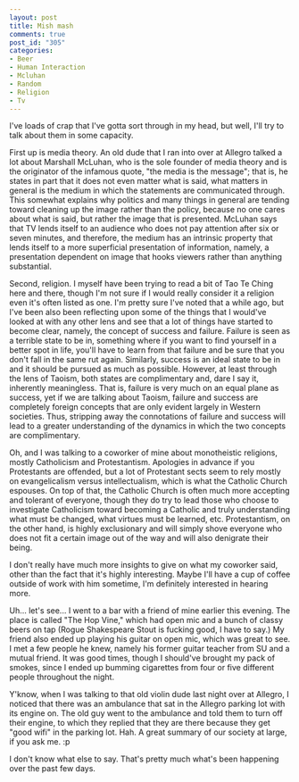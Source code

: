 ```yaml
--- 
layout: post
title: Mish mash
comments: true
post_id: "305"
categories:
- Beer
- Human Interaction
- Mcluhan
- Random
- Religion
- Tv
---
```

I've loads of crap that I've gotta sort through in my head, but well, I'll try to talk about them in some capacity.

First up is media theory.  An old dude that I ran into over at Allegro talked a lot about Marshall McLuhan, who is the sole founder of media theory and is the originator of the infamous quote, "the media is the message"; that is, he states in part that it does not even matter what is said, what matters in general is the medium in which the statements are communicated through.  This somewhat explains why politics and many things in general are tending toward cleaning up the image rather than the policy, because no one cares about what is said, but rather the image that is presented.  McLuhan says that TV lends itself to an audience who does not pay attention after six or seven minutes, and therefore, the medium has an intrinsic property that lends itself to a more superficial presentation of information, namely, a presentation dependent on image that hooks viewers rather than anything substantial.

Second, religion.  I myself have been trying to read a bit of Tao Te Ching here and there, though I'm not sure if I would really consider it a religion even it's often listed as one.  I'm pretty sure I've noted that a while ago, but I've been also been reflecting upon some of the things that I would've looked at with any other lens and see that a lot of things have started to become clear, namely, the concept of success and failure.  Failure is seen as a terrible state to be in, something where if you want to find yourself in a better spot in life, you'll have to learn from that failure and be sure that you don't fall in the same rut again.  Similarly, success is an ideal state to be in and it should be pursued as much as possible.  However, at least through the lens of Taoism, both states are complimentary and, dare I say it, inherently meaningless.  That is, failure is very much on an equal plane as success, yet if we are talking about Taoism, failure and success are completely foreign concepts that are only evident largely in Western societies.  Thus, stripping away the connotations of failure and success will lead to a greater understanding of the dynamics in which the two concepts are complimentary.

Oh, and I was talking to a coworker of mine about monotheistic religions, mostly Catholicism and Protestantism.  Apologies in advance if you Protestants are offended, but a lot of Protestant sects seem to rely mostly on evangelicalism versus intellectualism, which is what the Catholic Church espouses.  On top of that, the Catholic Church is often much more accepting and tolerant of everyone, though they do try to lead those who choose to investigate Catholicism toward becoming a Catholic and truly understanding what must be changed, what virtues must be learned, etc.  Protestantism, on the other hand, is highly exclusionary and will simply shove everyone who does not fit a certain image out of the way and will also denigrate their being.

I don't really have much more insights to give on what my coworker said, other than the fact that it's highly interesting.  Maybe I'll have a cup of coffee outside of work with him sometime, I'm definitely interested in hearing more.

Uh... let's see... I went to a bar with a friend of mine earlier this evening.  The place is called "The Hop Vine," which had open mic and a bunch of classy beers on tap (Rogue Shakespeare Stout is fucking good, I have to say.)  My friend also ended up playing his guitar on open mic, which was great to see.  I met a few people he knew, namely his former guitar teacher from SU and a mutual friend.  It was good times, though I should've brought my pack of smokes, since I ended up bumming cigarettes from four or five different people throughout the night.

Y'know, when I was talking to that old violin dude last night over at Allegro, I noticed that there was an ambulance that sat in the Allegro parking lot with its engine on.  The old guy went to the ambulance and told them to turn off their engine, to which they replied that they are there because they get "good wifi" in the parking lot.  Hah.  A great summary of our society at large, if you ask me. :p

I don't know what else to say.  That's pretty much what's been happening over the past few days.
